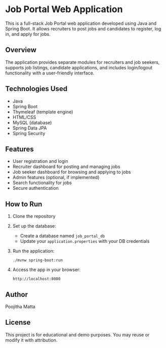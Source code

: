 
# Job Portal Web Application

This is a full-stack Job Portal web application developed using Java and Spring Boot. It allows recruiters to post jobs and candidates to register, log in, and apply for jobs.

## Overview

The application provides separate modules for recruiters and job seekers, supports job listings, candidate applications, and includes login/logout functionality with a user-friendly interface.

## Technologies Used

- Java
- Spring Boot
- Thymeleaf (template engine)
- HTML/CSS
- MySQL (database)
- Spring Data JPA
- Spring Security

## Features

- User registration and login
- Recruiter dashboard for posting and managing jobs
- Job seeker dashboard for browsing and applying to jobs
- Admin features (optional, if implemented)
- Search functionality for jobs
- Secure authentication

## How to Run

1. Clone the repository

2. Set up the database:
   - Create a database named `job_portal_db`
   - Update your `application.properties` with your DB credentials

3. Run the application:
   ```
   ./mvnw spring-boot:run
   ```

4. Access the app in your browser:
   ```
   http://localhost:8080
   ```


## Author

Poojitha Matta

## License

This project is for educational and demo purposes. You may reuse or modify it with attribution.
